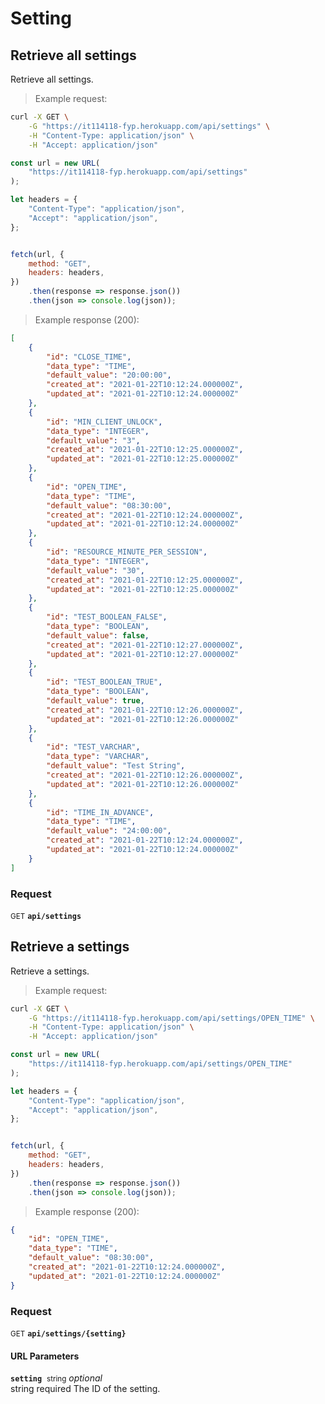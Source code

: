 # Setting


## Retrieve all settings

Retrieve all settings.




> Example request:

```bash
curl -X GET \
    -G "https://it114118-fyp.herokuapp.com/api/settings" \
    -H "Content-Type: application/json" \
    -H "Accept: application/json"
```

```javascript
const url = new URL(
    "https://it114118-fyp.herokuapp.com/api/settings"
);

let headers = {
    "Content-Type": "application/json",
    "Accept": "application/json",
};


fetch(url, {
    method: "GET",
    headers: headers,
})
    .then(response => response.json())
    .then(json => console.log(json));
```


> Example response (200):

```json
[
    {
        "id": "CLOSE_TIME",
        "data_type": "TIME",
        "default_value": "20:00:00",
        "created_at": "2021-01-22T10:12:24.000000Z",
        "updated_at": "2021-01-22T10:12:24.000000Z"
    },
    {
        "id": "MIN_CLIENT_UNLOCK",
        "data_type": "INTEGER",
        "default_value": "3",
        "created_at": "2021-01-22T10:12:25.000000Z",
        "updated_at": "2021-01-22T10:12:25.000000Z"
    },
    {
        "id": "OPEN_TIME",
        "data_type": "TIME",
        "default_value": "08:30:00",
        "created_at": "2021-01-22T10:12:24.000000Z",
        "updated_at": "2021-01-22T10:12:24.000000Z"
    },
    {
        "id": "RESOURCE_MINUTE_PER_SESSION",
        "data_type": "INTEGER",
        "default_value": "30",
        "created_at": "2021-01-22T10:12:25.000000Z",
        "updated_at": "2021-01-22T10:12:25.000000Z"
    },
    {
        "id": "TEST_BOOLEAN_FALSE",
        "data_type": "BOOLEAN",
        "default_value": false,
        "created_at": "2021-01-22T10:12:27.000000Z",
        "updated_at": "2021-01-22T10:12:27.000000Z"
    },
    {
        "id": "TEST_BOOLEAN_TRUE",
        "data_type": "BOOLEAN",
        "default_value": true,
        "created_at": "2021-01-22T10:12:26.000000Z",
        "updated_at": "2021-01-22T10:12:26.000000Z"
    },
    {
        "id": "TEST_VARCHAR",
        "data_type": "VARCHAR",
        "default_value": "Test String",
        "created_at": "2021-01-22T10:12:26.000000Z",
        "updated_at": "2021-01-22T10:12:26.000000Z"
    },
    {
        "id": "TIME_IN_ADVANCE",
        "data_type": "TIME",
        "default_value": "24:00:00",
        "created_at": "2021-01-22T10:12:24.000000Z",
        "updated_at": "2021-01-22T10:12:24.000000Z"
    }
]
```

### Request
<small class="badge badge-green">GET</small>
 **`api/settings`**



## Retrieve a settings

Retrieve a settings.




> Example request:

```bash
curl -X GET \
    -G "https://it114118-fyp.herokuapp.com/api/settings/OPEN_TIME" \
    -H "Content-Type: application/json" \
    -H "Accept: application/json"
```

```javascript
const url = new URL(
    "https://it114118-fyp.herokuapp.com/api/settings/OPEN_TIME"
);

let headers = {
    "Content-Type": "application/json",
    "Accept": "application/json",
};


fetch(url, {
    method: "GET",
    headers: headers,
})
    .then(response => response.json())
    .then(json => console.log(json));
```


> Example response (200):

```json
{
    "id": "OPEN_TIME",
    "data_type": "TIME",
    "default_value": "08:30:00",
    "created_at": "2021-01-22T10:12:24.000000Z",
    "updated_at": "2021-01-22T10:12:24.000000Z"
}
```

### Request
<small class="badge badge-green">GET</small>
 **`api/settings/{setting}`**

<h4 class="fancy-heading-panel"><b>URL Parameters</b></h4>
<code><b>setting</b></code>&nbsp; <small>string</small>         <i>optional</i>    <br>
    string required The ID of the setting.




